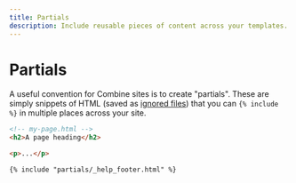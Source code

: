 ```yaml
---
title: Partials
description: Include reusable pieces of content across your templates.
---
```


# Partials

A useful convention for Combine sites is to create "partials".
These are simply snippets of HTML (saved as [ignored files](/ignore/)) that you can `{% include %}` in multiple places across your site.

```html
<!-- my-page.html -->
<h2>A page heading</h2>

<p>...</p>

{% include "partials/_help_footer.html" %}
```
